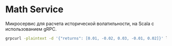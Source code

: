 # Math Service

Микросервис для расчета исторической волатильности, на Scala с использованием gRPC.

```bash
grpcurl -plaintext -d '{"returns": [0.01, -0.02, 0.03, -0.01, 0.02]}' localhost:50055 mathservice.MathService/CalculateVolatility
```
